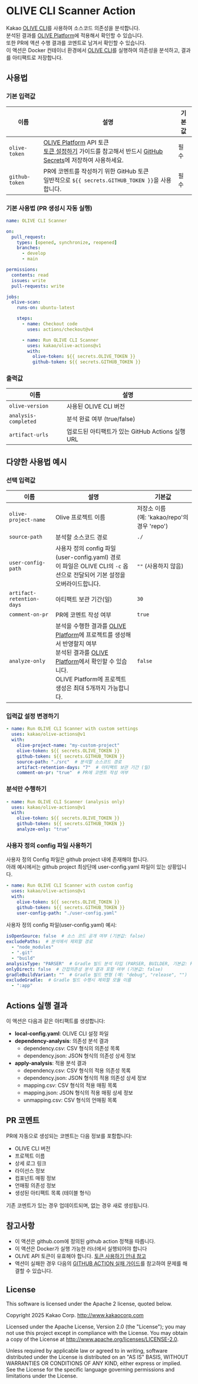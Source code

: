 # OLIVE CLI Scanner Action

Kakao [OLIVE CLI](https://github.com/kakao/olive-cli)를 사용하여 소스코드 의존성을 분석합니다.  
분석된 결과를 [OLIVE Platform](https://olive.kakao.com/)에 적용해서 확인할 수 있습니다.  
또한 PR에 액션 수행 결과를 코멘트로 남겨서 확인할 수 있습니다.  
이 액션은 Docker 컨테이너 환경에서 [OLIVE CLI](https://github.com/kakao/olive-cli)를 실행하여 의존성을 분석하고, 결과를 아티팩트로 저장합니다.

## 사용법

### 기본 입력값

| 이름 | 설명 | 기본값 |
|------|------|--------|
| `olive-token` | [OLIVE Platform](https://olive.kakao.com/) API 토큰<br>[토큰 설정하기](https://olive.kakao.com/docs/my-page/token) 가이드를 참고해서 반드시 [GitHub Secrets](https://docs.github.com/ko/actions/how-tos/writing-workflows/choosing-what-your-workflow-does/using-secrets-in-github-actions)에 저장하여 사용하세요. | 필수 |
| `github-token` | PR에 코멘트를 작성하기 위한 GitHub 토큰<br>일반적으로 `${{ secrets.GITHUB_TOKEN }}`을 사용합니다. | 필수 |

### 기본 사용법 (PR 생성시 자동 실행)

```yaml
name: OLIVE CLI Scanner

on:
  pull_request:
    types: [opened, synchronize, reopened]
    branches:
      - develop
      - main

permissions:
  contents: read
  issues: write
  pull-requests: write

jobs:
  olive-scan:
    runs-on: ubuntu-latest

    steps:
      - name: Checkout code
        uses: actions/checkout@v4

      - name: Run OLIVE CLI Scanner
        uses: kakao/olive-actions@v1
        with:
          olive-token: ${{ secrets.OLIVE_TOKEN }}
          github-token: ${{ secrets.GITHUB_TOKEN }}
```
### 출력값

| 이름 | 설명 |
|------|------|
| `olive-version` | 사용된 OLIVE CLI 버전 |
| `analysis-completed` | 분석 완료 여부 (true/false) |
| `artifact-urls` | 업로드된 아티팩트가 있는 GitHub Actions 실행 URL |

## 다양한 사용법 예시

### 선택 입력값

| 이름 | 설명 | 기본값 |
|------|------|--------|
| `olive-project-name` | Olive 프로젝트 이름 | 저장소 이름<br>(예: 'kakao/repo'의 경우 'repo') |
| `source-path` | 분석할 소스코드 경로 | `./` |
| `user-config-path` | 사용자 정의 config 파일(user-config.yaml) 경로<br>이 파일은 OLIVE CLI의 `-c` 옵션으로 전달되어 기본 설정을 오버라이드합니다. | `""` (사용하지 않음) |
| `artifact-retention-days` | 아티팩트 보관 기간(일) | `30` |
| `comment-on-pr` | PR에 코멘트 작성 여부 | `true` |
| `analyze-only` | 분석을 수행한 결과를 [OLIVE Platform](https://olive.kakao.com/)에 프로젝트를 생성해서 반영할지 여부<br>분석된 결과를 [OLIVE Platform](https://olive.kakao.com/)에서 확인할 수 있습니다.<br>OLIVE Platform에 프로젝트 생성은 최대 5개까지 가능합니다. | `false` |

### 입력값 설정 변경하기 

```yaml
- name: Run OLIVE CLI Scanner with custom settings
  uses: kakao/olive-actions@v1
  with:
    olive-project-name: "my-custom-project"
    olive-token: ${{ secrets.OLIVE_TOKEN }}
    github-token: ${{ secrets.GITHUB_TOKEN }}
    source-path: "./src"  # 분석할 소스코드 경로
    artifact-retention-days: "7"  # 아티팩트 보관 기간 (일)
    comment-on-pr: "true"  # PR에 코멘트 작성 여부
```

### 분석만 수행하기 

```yaml
- name: Run OLIVE CLI Scanner (analysis only)
  uses: kakao/olive-actions@v1
  with:
    olive-token: ${{ secrets.OLIVE_TOKEN }}
    github-token: ${{ secrets.GITHUB_TOKEN }}
    analyze-only: "true"
```

### 사용자 정의 config 파일 사용하기

사용자 정의 Config 파일은 github project 내에 존재해야 합니다.  
아래 예시에서는 github project 최상단에 user-config.yaml 파일이 있는 상황입니다.

```yaml
- name: Run OLIVE CLI Scanner with custom config
  uses: kakao/olive-actions@v1
  with:
    olive-token: ${{ secrets.OLIVE_TOKEN }}
    github-token: ${{ secrets.GITHUB_TOKEN }}
    user-config-path: "./user-config.yaml"
```

사용자 정의 config 파일(user-config.yaml) 예시:

```yaml
isOpenSource: false  # 소스 코드 공개 여부 (기본값: false)
excludePaths:  # 분석에서 제외할 경로
  - "node_modules"
  - ".git"
  - "build"
analysisType: "PARSER"  # Gradle 빌드 분석 타입 (PARSER, BUILDER, 기본값: PARSER)
onlyDirect: false  # 간접의존성 분석 결과 포함 여부 (기본값: false)
gradleBuildVariant: ""  # Gradle 빌드 변형 (예: "debug", "release", "")
excludeGradle:  # Gradle 빌드 수행시 제외할 모듈 이름
  - ":app"
```

## Actions 실행 결과

이 액션은 다음과 같은 아티팩트를 생성합니다:

- **local-config.yaml**: OLIVE CLI 설정 파일
- **dependency-analysis**: 의존성 분석 결과
  - dependency.csv: CSV 형식의 의존성 목록
  - dependency.json: JSON 형식의 의존성 상세 정보
- **apply-analysis**: 적용 분석 결과
  - dependency.csv: CSV 형식의 적용 의존성 목록
  - dependency.json: JSON 형식의 적용 의존성 상세 정보
  - mapping.csv: CSV 형식의 적용 매핑 목록
  - mapping.json: JSON 형식의 적용 매핑 상세 정보
  - unmapping.csv: CSV 형식의 언매핑 목록

## PR 코멘트

PR에 자동으로 생성되는 코멘트는 다음 정보를 포함합니다:

- OLIVE CLI 버전
- 프로젝트 이름
- 상세 로그 링크
- 라이선스 정보
- 컴포넌트 매핑 정보
- 언매핑 의존성 정보
- 생성된 아티팩트 목록 (테이블 형식)

기존 코멘트가 있는 경우 업데이트되며, 없는 경우 새로 생성됩니다.

## 참고사항

- 이 액션은 github.com에 정의된 github action 정책을 따릅니다.
- 이 액션은 Docker가 실행 가능한 러너에서 실행되어야 합니다
- OLIVE API 토큰이 유효해야 합니다. [토큰 사용하기 안내 참고](https://olive.kakao.com/docs/my-page/token)
- 액션이 실패한 경우 다음의 [GITHUB ACTION 실패 가이드](https://olive.kakao.com//docs/cli/github-actions-error)를 참고하여 문제를 해결할 수 있습니다.

## License

This software is licensed under the Apache 2 license, quoted below.

Copyright 2025 Kakao Corp. http://www.kakaocorp.com

Licensed under the Apache License, Version 2.0 (the "License"); you may not use this project except in compliance with the License. You may obtain a copy of the License at http://www.apache.org/licenses/LICENSE-2.0.

Unless required by applicable law or agreed to in writing, software distributed under the License is distributed on an "AS IS" BASIS, WITHOUT WARRANTIES OR CONDITIONS OF ANY KIND, either express or implied. See the License for the specific language governing permissions and limitations under the License.
